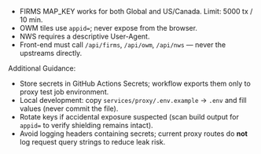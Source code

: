 - FIRMS MAP_KEY works for both Global and US/Canada. Limit: 5000 tx / 10 min.
- OWM tiles use `appid=`; never expose from the browser.
- NWS requires a descriptive User-Agent.
- Front-end must call `/api/firms`, `/api/owm`, `/api/nws` — never the upstreams directly.

Additional Guidance:
* Store secrets in GitHub Actions Secrets; workflow exports them only to proxy test job environment.
* Local development: copy `services/proxy/.env.example` → `.env` and fill values (never commit the file).
* Rotate keys if accidental exposure suspected (scan build output for `appid=` to verify shielding remains intact).
* Avoid logging headers containing secrets; current proxy routes do **not** log request query strings to reduce leak risk.

